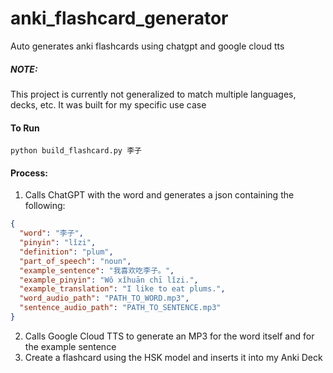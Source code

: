 # anki_flashcard_generator
Auto generates anki flashcards using chatgpt and google cloud tts

##### NOTE:
This project is currently not generalized to match multiple languages, decks, etc. It was built for my specific use case


#### To Run
```commandline
python build_flashcard.py 李子
```

#### Process:
1. Calls ChatGPT with the word and generates a json containing the following:
```json
{
  "word": "李子",
  "pinyin": "lǐzi",
  "definition": "plum",
  "part_of_speech": "noun",
  "example_sentence": "我喜欢吃李子。",
  "example_pinyin": "Wǒ xǐhuān chī lǐzi.",
  "example_translation": "I like to eat plums.",
  "word_audio_path": "PATH_TO_WORD.mp3",
  "sentence_audio_path": "PATH_TO_SENTENCE.mp3"
}
```
2. Calls Google Cloud TTS to generate an MP3 for the word itself and for the example sentence
3. Create a flashcard using the HSK model and inserts it into my Anki Deck